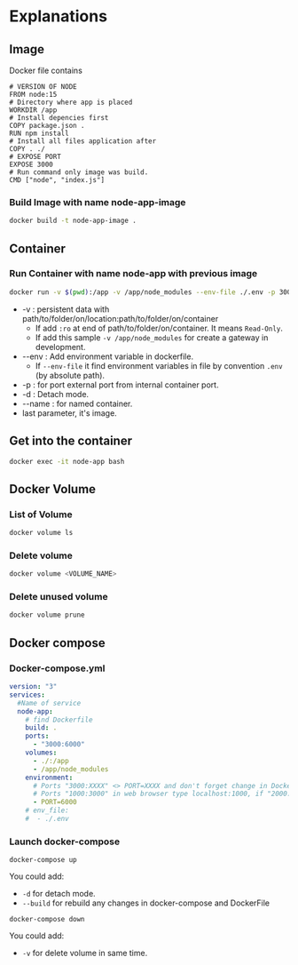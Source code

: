 # Explanations

## Image
Docker file contains
```Docker
# VERSION OF NODE
FROM node:15
# Directory where app is placed 
WORKDIR /app
# Install depencies first 
COPY package.json .
RUN npm install
# Install all files application after
COPY . ./
# EXPOSE PORT
EXPOSE 3000
# Run command only image was build.
CMD ["node", "index.js"]
```

### Build Image with name node-app-image
```Bash
docker build -t node-app-image .
```

## Container

### Run Container with name node-app with previous image
```Bash
docker run -v $(pwd):/app -v /app/node_modules --env-file ./.env -p 3000:4000  -d --name node-app node-app-image
```

* -v     : persistent data with path/to/folder/on/location:path/to/folder/on/container 
    * If add `:ro` at end of path/to/folder/on/container. It means `Read-Only`.
    * If add this sample `-v /app/node_modules` for create a gateway in development.
* --env  : Add environment variable in dockerfile.
    * If `--env-file` it find environment variables in file by convention `.env` (by absolute path).
* -p     : for port external port from internal container port.
* -d     : Detach mode.
* --name : for named container.
* last parameter, it's image.

## Get into the container
```Bash
docker exec -it node-app bash
```

## Docker Volume

### List of Volume
```Bash
docker volume ls
```

### Delete volume
```Bash
docker volume <VOLUME_NAME>
```

### Delete unused volume
```Bash
docker volume prune
```

## Docker compose

### Docker-compose.yml
```YAML
version: "3"
services:
  #Name of service
  node-app:
    # find Dockerfile
    build: .
    ports: 
      - "3000:6000"
    volumes:
      - ./:/app
      - /app/node_modules
    environment:
      # Ports "3000:XXXX" <> PORT=XXXX and don't forget change in Dockerfile EXPOSE XXXX or ENV PORT
      # Ports "1000:3000" in web browser type localhost:1000, if "2000:3000" type localhost: 2000   
      - PORT=6000
    # env_file:
    #  - ./.env
```

### Launch docker-compose
```
docker-compose up
```
You could add:
* `-d` for detach mode.
* `--build` for rebuild any changes in docker-compose and DockerFile

```
docker-compose down
```
You could add:
* `-v` for delete volume in same time.


### 
